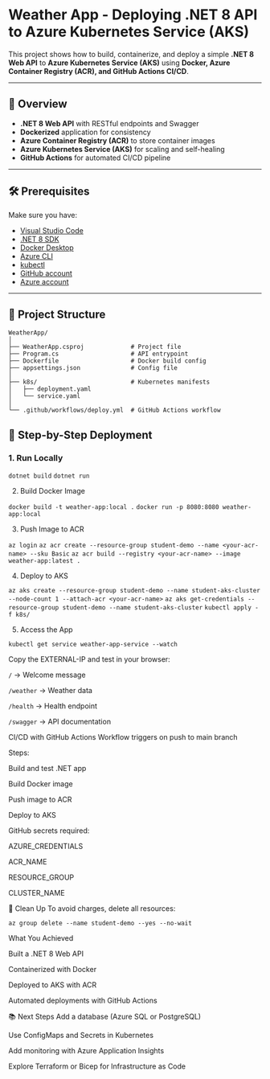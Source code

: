 # Weather App - Deploying .NET 8 API to Azure Kubernetes Service (AKS)

This project shows how to build, containerize, and deploy a simple **.NET 8 Web API** to **Azure Kubernetes Service (AKS)** using **Docker, Azure Container Registry (ACR), and GitHub Actions CI/CD**.

---

## 📖 Overview
- **.NET 8 Web API** with RESTful endpoints and Swagger
- **Dockerized** application for consistency
- **Azure Container Registry (ACR)** to store container images
- **Azure Kubernetes Service (AKS)** for scaling and self-healing
- **GitHub Actions** for automated CI/CD pipeline

---

## 🛠️ Prerequisites
Make sure you have:
- [Visual Studio Code](https://code.visualstudio.com/)
- [.NET 8 SDK](https://dotnet.microsoft.com/en-us/download)
- [Docker Desktop](https://www.docker.com/products/docker-desktop)
- [Azure CLI](https://learn.microsoft.com/en-us/cli/azure/install-azure-cli)
- [kubectl](https://kubernetes.io/docs/tasks/tools/)
- [GitHub account](https://github.com)
- [Azure account](https://azure.microsoft.com/free/)

---

## 📂 Project Structure

```text
WeatherApp/
│
├── WeatherApp.csproj             # Project file
├── Program.cs                    # API entrypoint
├── Dockerfile                    # Docker build config
├── appsettings.json              # Config file
│
├── k8s/                          # Kubernetes manifests
│   ├── deployment.yaml
│   └── service.yaml
│
└── .github/workflows/deploy.yml  # GitHub Actions workflow
```

## 🚀 Step-by-Step Deployment

### 1. Run Locally

`dotnet build`
`dotnet run`

2. Build Docker Image

`docker build -t weather-app:local .`
`docker run -p 8080:8080 weather-app:local`

3. Push Image to ACR

`az login`
`az acr create --resource-group student-demo --name <your-acr-name> --sku Basic`
`az acr build --registry <your-acr-name> --image weather-app:latest .`

4. Deploy to AKS

`az aks create --resource-group student-demo --name student-aks-cluster --node-count 1 --attach-acr <your-acr-name>`
`az aks get-credentials --resource-group student-demo --name student-aks-cluster`
`kubectl apply -f k8s/`

5. Access the App

`kubectl get service weather-app-service --watch`

Copy the EXTERNAL-IP and test in your browser:

`/` → Welcome message

`/weather` → Weather data

`/health` → Health endpoint

`/swagger` → API documentation

CI/CD with GitHub Actions
Workflow triggers on push to main branch

Steps:

Build and test .NET app

Build Docker image

Push image to ACR

Deploy to AKS

GitHub secrets required:

AZURE_CREDENTIALS

ACR_NAME

RESOURCE_GROUP

CLUSTER_NAME

🧹 Clean Up
To avoid charges, delete all resources:

`az group delete --name student-demo --yes --no-wait`

What You Achieved

Built a .NET 8 Web API

Containerized with Docker

Deployed to AKS with ACR

Automated deployments with GitHub Actions

📚 Next Steps
Add a database (Azure SQL or PostgreSQL)

Use ConfigMaps and Secrets in Kubernetes

Add monitoring with Azure Application Insights

Explore Terraform or Bicep for Infrastructure as Code
